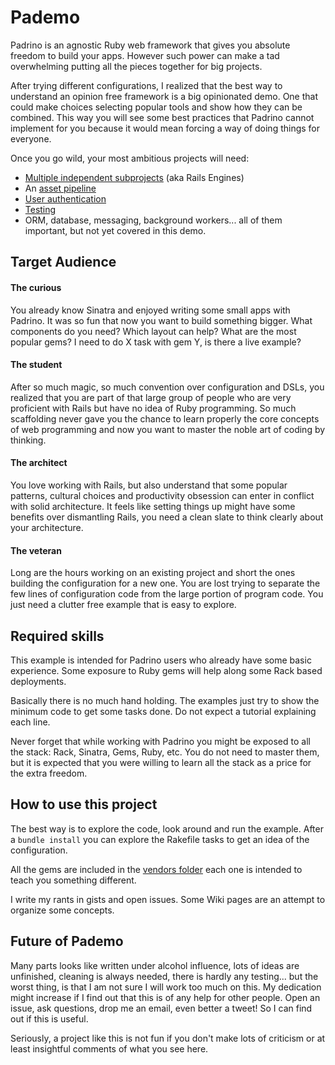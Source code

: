 # Pademo

Padrino is an agnostic Ruby web framework that gives you absolute freedom to
build your apps. However such power can make a tad overwhelming putting all the
pieces together for big projects.

After trying different configurations, I realized that the best way to
understand an opinion free framework is a big opinionated demo. One that could
make choices selecting popular tools and show how they can be combined.
This way you will see some best practices that Padrino cannot implement for you
because it would mean forcing a way of doing things for everyone.

Once you go wild, your most ambitious projects will need:

  - [Multiple independent subprojects](https://github.com/zenbits/pademo/tree/master/vendors) (aka Rails Engines)
  - An [asset pipeline](https://github.com/zenbits/pademo/wiki/Asset-Pipeline) 
  - [User authentication](https://github.com/zenbits/pademo/wiki/Authentication)
  - [Testing](https://github.com/zenbits/pademo/wiki/Testing)
  - ORM, database, messaging, background workers... all of them important, but
    not yet covered in this demo.

## Target Audience

#### The curious

You already know Sinatra and enjoyed writing some small apps with Padrino. It
was so fun that now you want to build something bigger. What components do you
need? Which layout can help? What are the most popular gems? I need to do
X task with gem Y, is there a live example?

#### The student

After so much magic, so much convention over configuration and DSLs, you
realized that you are part of that large group of people who are very
proficient with Rails but have no idea of Ruby programming. So much scaffolding
never gave you the chance to learn properly the core concepts of web
programming and now you want to master the noble art of coding by thinking.

#### The architect

You love working with Rails, but also understand that some popular patterns,
cultural choices and productivity obsession can enter in conflict with
solid architecture. It feels like setting things up might have some benefits
over dismantling Rails, you need a clean slate to think clearly about your
architecture.

#### The veteran

Long are the hours working on an existing project and short the ones building
the configuration for a new one. You are lost trying to separate the few
lines of configuration code from the large portion of program code. You just
need a clutter free example that is easy to explore.

## Required skills

This example is intended for Padrino users who already have some basic
experience. Some exposure to Ruby gems will help along some Rack based
deployments. 

Basically there is no much hand holding. The examples just try to show the
minimum code to get some tasks done. Do not expect a tutorial explaining each
line.

Never forget that while working with Padrino you might be exposed to all the
stack: Rack, Sinatra, Gems, Ruby, etc. You do not need to master them, but it
is expected that you were willing to learn all the stack as a price for the
extra freedom.

## How to use this project

The best way is to explore the code, look around and run the example. After
a `bundle install` you can explore the Rakefile tasks to get an idea of the
configuration.

All the gems are included in the [vendors
folder](https://github.com/zenbits/pademo/tree/master/vendors) each one is
intended to teach you something different.

I write my rants in gists and open issues. Some Wiki pages are an attempt to
organize some concepts.


## Future of Pademo

Many parts looks like written under alcohol influence, lots of ideas are
unfinished, cleaning is always needed, there is hardly any testing... but the
worst thing, is that I am not sure I will work too much on this. My dedication
might increase if I find out that this is of any help for other people. Open an
issue, ask questions, drop me an email, even better a tweet! So I can find out
if this is useful.

Seriously, a project like this is not fun if you don't make lots of criticism
or at least insightful comments of what you see here.

